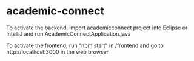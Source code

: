# academic-connect

To activate the backend, import academicconnect project into Eclipse or IntelliJ and run AcademicConnectApplication.java

To activate the frontend, run "npm start" in /frontend and go to http://localhost:3000 in the web browser
